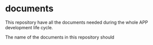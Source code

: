 documents
=========
This repository have all the documents needed during the whole APP development life cycle.

The name of the documents in this repository should
